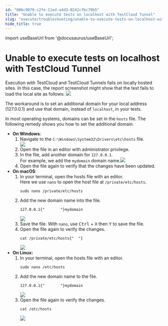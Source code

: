```yaml
---
id: "006c9070-c2fe-11ed-a4d3-0242cfbc79b5"
title: "Unable to execute tests on localhost with TestCloud Tunnel"
slug: "execute/troubleshooting/unable-to-execute-tests-on-localhost-with-testcloud-tunnel"
hide_title: true
---
```

import useBaseUrl from '@docusaurus/useBaseUrl';


# <a id="troubleshooting-6781" class="anchor_top_offset"/><a id="ariaid-title1" class="anchor_top_offset"/>Unable to execute tests on localhost with TestCloud Tunnel

<p xmlns="http://www.w3.org/1999/xhtml" className="shortdesc"> </p> 
<section xmlns="http://www.w3.org/1999/xhtml" className="section condition"><p className="p"> Execution with <span className="ph">TestCloud</span> and <span className="ph uicontrol">TestCloud Tunnels</span> fails on locally hosted sites. In this case, the report screenshot might show that the test fails to load the local site as follows: <img className="image" src={useBaseUrl("/ffcb4760-c2fd-11ed-a4d3-0242cfbc79b5.png")} /></p></section> 
<div xmlns="http://www.w3.org/1999/xhtml" className="bodydiv troubleSolution"><section className="section cause"><p className="p">The workaround is to set an additional domain for your local address (127.0.0.1) and use that domain, instead of <code className="ph codeph">localhost</code>, in your tests.</p><p className="p">In most operating systems, domains can be set in the <code className="ph codeph">hosts</code> file. The following remedy shows you how to set the additional domain.</p></section><section className="section remedy"><ul className="ul steps-unordered"><li className="li step"><span className="ph cmd"><strong className="ph b">On Windows</strong>:</span><ol className="ol substeps"><li className="li substep substepexpand"><span className="ph cmd">Navigate to the <code className="ph codeph">C:\Windows\System32\Drivers\etc\hosts</code> file. </span><div className="itemgroup info"><img className="image" width={500} src={useBaseUrl("/060ab480-c2fe-11ed-a4d3-0242cfbc79b5.png")} /></div></li><li className="li substep substepexpand"><span className="ph cmd">Open the file in an editor with administrator privilege.</span></li><li className="li substep substepexpand"><span className="ph cmd">In the file, add another domain for <code className="ph codeph">127.0.0.1</code>.</span><div className="itemgroup info">For example, we add the <code className="ph codeph">mydomain</code> domain name.<img className="image" width={500} src={useBaseUrl("/039fa7f0-c2fe-11ed-a4d3-0242cfbc79b5.png")} /></div></li><li className="li substep substepexpand"><span className="ph cmd">Open the file again to verify that the changes have been updated.</span></li></ol></li><li className="li step"><span className="ph cmd"><strong className="ph b">On macOS</strong>:</span><ol className="ol substeps"><li className="li substep substepexpand"><span className="ph cmd">In your terminal, open the hosts file with an editor. </span><div className="itemgroup info">Here we use <code className="ph codeph">nano</code> to open the host file at <code className="ph codeph">/private/etc/hosts</code>.<pre className="pre codeblock"><code>sudo nano /private/etc/hosts</code></pre></div></li><li className="li substep substepexpand"><span className="ph cmd">Add the new domain name into the file.</span><div className="itemgroup info"><pre className="pre codeblock"><code>127.0.0.1{"       "}mydomain</code></pre><img className="image" width={500} src={useBaseUrl("/fe099a30-c2fd-11ed-a4d3-0242cfbc79b5.png")} /></div></li><li className="li substep substepexpand"><span className="ph cmd">Save the file. With <code className="ph codeph">nano</code>, use <kbd className="ph userinput">Ctrl</kbd> + <kbd className="ph userinput">X</kbd> then <kbd className="ph userinput">Y</kbd> to save the file.</span></li><li className="li substep substepexpand"><span className="ph cmd">Open the file again to verify the changes.</span><div className="itemgroup info"><pre className="pre codeblock"><code>cat /private/etc/hosts{"  "}</code></pre><img className="image" width={500} src={useBaseUrl("/0541e640-c2fe-11ed-a4d3-0242cfbc79b5.png")} /></div></li></ol></li><li className="li step"><span className="ph cmd"><strong className="ph b">On Linux:</strong></span><ol className="ol substeps"><li className="li substep substepexpand"><span className="ph cmd">In your terminal, open the hosts file with an editor.</span><div className="itemgroup info"><pre className="pre codeblock"><code>sudo nano /etc/hosts</code></pre></div></li><li className="li substep substepexpand"><span className="ph cmd">Add the new domain name to the file.</span><div className="itemgroup info"><pre className="pre codeblock"><code>127.0.0.1{"       "}mydomain</code></pre><img className="image" width={500} src={useBaseUrl("/fefd4900-c2fd-11ed-a4d3-0242cfbc79b5.png")} /></div></li><li className="li substep substepexpand"><span className="ph cmd">Open the file again to verify the changes.</span><div className="itemgroup info"><pre className="pre codeblock"><code>cat /etc/hosts</code></pre><img className="image" width={500} src={useBaseUrl("/01ca99d0-c2fe-11ed-a4d3-0242cfbc79b5.png")} /></div></li></ol></li></ul></section></div>
